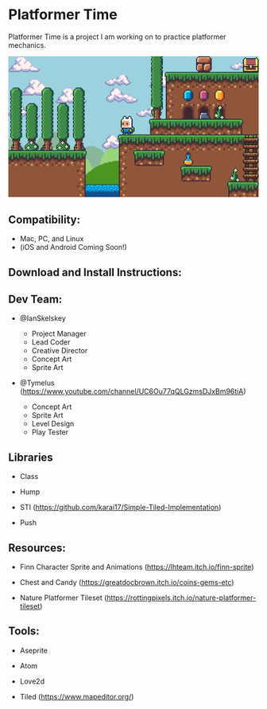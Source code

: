 # Platformer Time

Platformer Time is a project I am working on to practice platformer mechanics.

![A screenshot of platformer time!](https://github.com/IanSkelskey/Platformer-Time/blob/Map_Update/screenshots/demo2_1-22-22.png)

## Compatibility:
- Mac, PC, and Linux
- (iOS and Android Coming Soon!)

## Download and Install Instructions:

## Dev Team:

- @IanSkelskey
  - Project Manager
  - Lead Coder
  - Creative Director
  - Concept Art
  - Sprite Art

- @Tymelus (https://www.youtube.com/channel/UC6Ou77qQLGzmsDJxBm96tiA)
  - Concept Art
  - Sprite Art
  - Level Design
  - Play Tester

## Libraries

- Class

- Hump

- STI (https://github.com/karai17/Simple-Tiled-Implementation)

- Push

## Resources:

- Finn Character Sprite and Animations (https://lhteam.itch.io/finn-sprite)

- Chest and Candy (https://greatdocbrown.itch.io/coins-gems-etc)

- Nature Platformer Tileset (https://rottingpixels.itch.io/nature-platformer-tileset)

## Tools:

- Aseprite

- Atom

- Love2d

- Tiled (https://www.mapeditor.org/)
